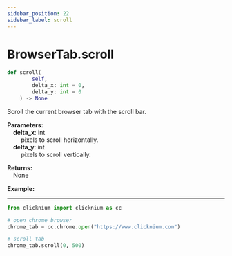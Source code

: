 ```yaml
---
sidebar_position: 22
sidebar_label: scroll
---
```

# BrowserTab.scroll

```python
def scroll(
        self,
        delta_x: int = 0,
        delta_y: int = 0
    ) -> None
```  

Scroll the current browser tab with the scroll bar.

**Parameters:**  
    &emsp;**delta_x**: int   
        &emsp;&emsp; pixels to scroll horizontally.  
    &emsp;**delta_y**: int   
        &emsp;&emsp; pixels to scroll vertically. 

**Returns:**  
    &emsp;None

**Example:**
***
```python
from clicknium import clicknium as cc

# open chrome browser
chrome_tab = cc.chrome.open("https://www.clicknium.com")

# scroll tab
chrome_tab.scroll(0, 500)
```